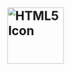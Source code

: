 <!DOCTYPE html>
<html>
<body>

<h1>

<img src="wrongname.gif" alt="HTML5 Icon" style="width:128px;height:128px;">


</body>
</html>
